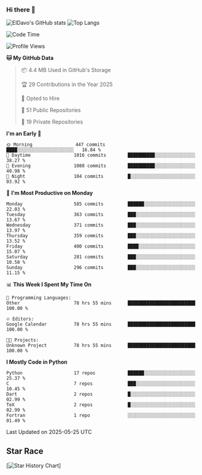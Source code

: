 ### Hi there 👋
![ElDavo's GitHub stats](https://github-readme-stats.vercel.app/api?username=ElDavoo&show_icons=true&theme=chartreuse-dark)
![Top Langs](https://github-readme-stats.vercel.app/api/top-langs/?username=ElDavoo&theme=chartreuse-dark&layout=compact)

<!--START_SECTION:waka-->
![Code Time](http://img.shields.io/badge/Code%20Time-3%2C195%20hrs%2023%20mins-blue)

![Profile Views](http://img.shields.io/badge/Profile%20Views-0-blue)

**🐱 My GitHub Data** 

> 📦 4.4 MB Used in GitHub's Storage 
 > 
> 🏆 29 Contributions in the Year 2025
 > 
> 💼 Opted to Hire
 > 
> 📜 51 Public Repositories 
 > 
> 🔑 19 Private Repositories 
 > 
**I'm an Early 🐤** 

```text
🌞 Morning                447 commits         ████░░░░░░░░░░░░░░░░░░░░░   16.84 % 
🌆 Daytime                1016 commits        ██████████░░░░░░░░░░░░░░░   38.27 % 
🌃 Evening                1088 commits        ██████████░░░░░░░░░░░░░░░   40.98 % 
🌙 Night                  104 commits         █░░░░░░░░░░░░░░░░░░░░░░░░   03.92 % 
```
📅 **I'm Most Productive on Monday** 

```text
Monday                   585 commits         ██████░░░░░░░░░░░░░░░░░░░   22.03 % 
Tuesday                  363 commits         ███░░░░░░░░░░░░░░░░░░░░░░   13.67 % 
Wednesday                371 commits         ███░░░░░░░░░░░░░░░░░░░░░░   13.97 % 
Thursday                 359 commits         ███░░░░░░░░░░░░░░░░░░░░░░   13.52 % 
Friday                   400 commits         ████░░░░░░░░░░░░░░░░░░░░░   15.07 % 
Saturday                 281 commits         ███░░░░░░░░░░░░░░░░░░░░░░   10.58 % 
Sunday                   296 commits         ███░░░░░░░░░░░░░░░░░░░░░░   11.15 % 
```


📊 **This Week I Spent My Time On** 

```text
💬 Programming Languages: 
Other                    78 hrs 55 mins      █████████████████████████   100.00 % 

🔥 Editors: 
Google Calendar          78 hrs 55 mins      █████████████████████████   100.00 % 

🐱‍💻 Projects: 
Unknown Project          78 hrs 55 mins      █████████████████████████   100.00 % 
```

**I Mostly Code in Python** 

```text
Python                   17 repos            ██████░░░░░░░░░░░░░░░░░░░   25.37 % 
C                        7 repos             ███░░░░░░░░░░░░░░░░░░░░░░   10.45 % 
Dart                     2 repos             █░░░░░░░░░░░░░░░░░░░░░░░░   02.99 % 
TeX                      2 repos             █░░░░░░░░░░░░░░░░░░░░░░░░   02.99 % 
Fortran                  1 repo              ░░░░░░░░░░░░░░░░░░░░░░░░░   01.49 % 
```




 Last Updated on 2025-05-25 UTC
<!--END_SECTION:waka-->

## Star Race

[![Star History Chart](https://api.star-history.com/svg?repos=ElDavoo/WhatsApp-Crypt14-Crypt15-Decrypter,ElDavoo/TuringOS,EliteAndroidApps/WhatsApp-Crypt12-Decrypter,KnugiHK/Whatsapp-Chat-Exporter&type=Date)]
